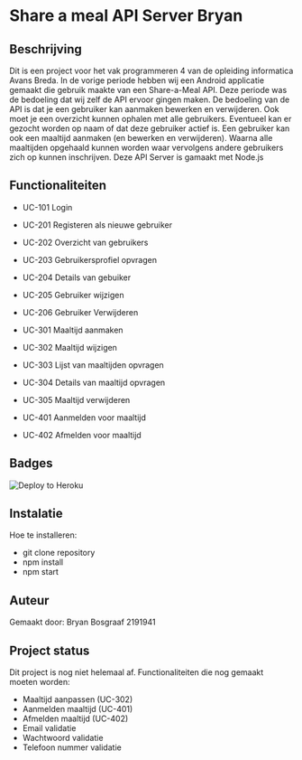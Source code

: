 # Share a meal API Server Bryan

## Beschrijving

Dit is een project voor het vak programmeren 4 van de opleiding informatica Avans Breda. In de vorige periode hebben wij een Android applicatie gemaakt die gebruik maakte van een Share-a-Meal API. Deze periode was de bedoeling dat wij zelf de API ervoor gingen maken. De bedoeling van de API is dat je een gebruiker kan aanmaken bewerken en verwijderen. Ook moet je een overzicht kunnen ophalen met alle gebruikers. Eventueel kan er gezocht worden op naam of dat deze gebruiker actief is. Een gebruiker kan ook een maaltijd aanmaken (en bewerken en verwijderen). Waarna alle maaltijden opgehaald kunnen worden waar vervolgens andere gebruikers zich op kunnen inschrijven. Deze API Server is gamaakt met Node.js

## Functionaliteiten

- UC-101 Login

- UC-201 Registeren als nieuwe gebruiker
- UC-202 Overzicht van gebruikers
- UC-203 Gebruikersprofiel opvragen
- UC-204 Details van gebuiker
- UC-205 Gebruiker wijzigen
- UC-206 Gebruiker Verwijderen

- UC-301 Maaltijd aanmaken
- UC-302 Maaltijd wijzigen
- UC-303 Lijst van maaltijden opvragen
- UC-304 Details van maaltijd opvragen
- UC-305 Maaltijd verwijderen

- UC-401 Aanmelden voor maaltijd
- UC-402 Afmelden voor maaltijd

## Badges

![Deploy to Heroku](https://github.com/BBosgraaf/programmeren4_share_meal/actions/workflows/main.yml/badge.svg)

## Instalatie

Hoe te installeren:

- git clone repository
- npm install
- npm start

## Auteur

Gemaakt door: Bryan Bosgraaf 2191941

## Project status

Dit project is nog niet helemaal af.
Functionaliteiten die nog gemaakt moeten worden:

- Maaltijd aanpassen (UC-302)
- Aanmelden maaltijd (UC-401)
- Afmelden maaltijd (UC-402)
- Email validatie
- Wachtwoord validatie
- Telefoon nummer validatie
